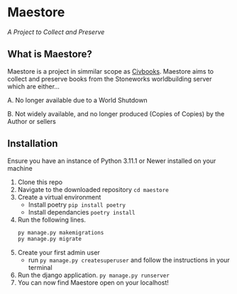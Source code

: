 # Maestore
*A Project to Collect and Preserve*
## What is Maestore?
Maestore is a project in simmilar scope as [Civbooks](https://civbooks.github.io/). Maestore aims to collect and preserve books from the Stoneworks worldbuilding server which are either...

A. No longer available due to a World Shutdown

B. Not widely available, and no longer produced (Copies of Copies) by the Author or sellers
## Installation
Ensure you have an instance of Python 3.11.1 or Newer installed on your machine 
1. Clone this repo
2. Navigate to the downloaded repository `cd maestore`
3. Create a virtual environment
   - Install poetry `pip install poetry`
   - Install dependancies `poetry install`
4. Run the following lines. 
   ```cmd
   py manage.py makemigrations
   py manage.py migrate
   ```
6. Create your first admin user
   - run `py manage.py createsuperuser` and follow the instructions in your terminal
7. Run the django application. `py manage.py runserver`
8. You can now find Maestore open on your localhost!
